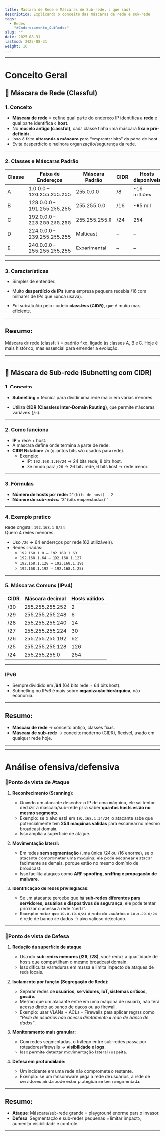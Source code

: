 ```yaml
---
title: Máscara de Rede e Máscaras de Sub-rede, o que são?
description: Explicando o conceito das máscaras de rede e sub-rede
tags:
  - Redes
  - "#Enderecamento_SubRedes"
slug: ""
date: 2025-08-31
lastmod: 2025-08-31
weight: 16
---
```

---
# Conceito Geral

## ​📌 Máscara de Rede (Classful)

### 1. Conceito

- **Máscara de rede** = define qual parte do endereço IP identifica a **rede** e qual parte identifica o **host**.
- No **modelo antigo (classful)**, cada classe tinha uma máscara **fixa e pré-definida**.
- Isso é feito **alterando a máscara** para “emprestar bits” da parte de host.
- Evita desperdício e melhora organização/segurança da rede.

---

### 2. Classes e Máscaras Padrão

|Classe|Faixa de Endereços|Máscara Padrão|CIDR|Hosts disponíveis|
|---|---|---|---|---|
|A|1.0.0.0 – 126.255.255.255|255.0.0.0|/8|~16 milhões|
|B|128.0.0.0 – 191.255.255.255|255.255.0.0|/16|~65 mil|
|C|192.0.0.0 – 223.255.255.255|255.255.255.0|/24|254|
|D|224.0.0.0 – 239.255.255.255|Multicast|–|–|
|E|240.0.0.0 – 255.255.255.255|Experimental|–|–|

---

### 3. Características

- Simples de entender.
    
- Muito **desperdício de IPs** (uma empresa pequena recebia /16 com milhares de IPs que nunca usava).
    
- Foi substituído pelo modelo **classless (CIDR)**, que é muito mais eficiente.

---
## **Resumo:** 

Máscara de rede (classful) = padrão fixo, ligado às classes A, B e C. Hoje é mais histórico, mas essencial para entender a evolução.

---
---
## 📌 Máscara de Sub-rede (Subnetting com CIDR)

### 1. Conceito

- **Subnetting** = técnica para dividir uma rede maior em várias menores.
    
- Utiliza **CIDR (Classless Inter-Domain Routing)**, que permite máscaras variáveis (`/n`).

---
### 2. Como funciona

- **IP** = rede + host.
- A máscara define onde termina a parte de rede.
- **CIDR Notation:** `/n` (quantos bits são usados para rede).
	* Exemplo:
	  * IP: `192.168.1.10/24` → 24 bits rede, 8 bits host.
	  * Se mudo para `/26` → 26 bits rede, 6 bits host → rede menor.

---
### 3. Fórmulas

- **Número de hosts por rede:** `2^(bits de host) – 2`
- **Número de sub-redes:** `2^(bits emprestados)``

---
### 4. Exemplo prático

Rede original: `192.168.1.0/24`  
Quero 4 redes menores.

- Uso `/26` → 64 endereços por rede (62 utilizáveis).
- Redes criadas:
    - `192.168.1.0 – 192.168.1.63`
    - `192.168.1.64 – 192.168.1.127`
    - `192.168.1.128 – 192.168.1.191`
    - `192.168.1.192 – 192.168.1.255`

---
### 5. Máscaras Comuns (IPv4)

|CIDR|Máscara decimal|Hosts válidos|
|---|---|---|
|/30|255.255.255.252|2|
|/29|255.255.255.248|6|
|/28|255.255.255.240|14|
|/27|255.255.255.224|30|
|/26|255.255.255.192|62|
|/25|255.255.255.128|126|
|/24|255.255.255.0|254|

---
### IPv6

- Sempre dividido em **/64** (64 bits rede + 64 bits host).
- Subnetting no IPv6 é mais sobre **organização hierárquica**, não economia.

---
## Resumo:

- **Máscara de rede** → conceito antigo, classes fixas.
- **Máscara de sub-rede** → conceito moderno (CIDR), flexível, usado em qualquer rede hoje.

---
---
# Análise ofensiva/defensiva

### 🔸Ponto de vista de **Ataque**

1. **Reconhecimento (Scanning):**
    - Quando um atacante descobre o IP de uma máquina, ele vai tentar deduzir a máscara/sub-rede para saber **quantos hosts estão no mesmo segmento**.
    - Exemplo: se o alvo está em `192.168.1.34/24`, o atacante sabe que potencialmente tem **254 máquinas válidas** para escanear no mesmo broadcast domain.
    - Isso amplia a superfície de ataque.

2. **Movimentação lateral:**
    - Em redes **sem segmentação** (uma única /24 ou /16 enorme), se o atacante comprometer uma máquina, ele pode escanear e atacar facilmente as demais, porque estão no mesmo domínio de broadcast.
    - Isso facilita ataques como **ARP spoofing, sniffing e propagação de malware**.

3. **Identificação de redes privilegiadas:**
    - Se um atacante percebe que há **sub-redes diferentes para servidores, usuários e dispositivos de segurança**, ele pode tentar priorizar o acesso à rede “certa”.
    - Exemplo: notar que `10.0.10.0/24` é rede de usuários e `10.0.20.0/24` é rede de banco de dados → alvo valioso detectado.

---
### 🔹Ponto de vista de **Defesa**

1. **Redução da superfície de ataque:**
    - Usando **sub-redes menores (/26, /28)**, você reduz a quantidade de hosts que compartilham o mesmo broadcast domain.
    - Isso dificulta varreduras em massa e limita impacto de ataques de rede locais.

2. **Isolamento por função (Segregação de Rede):**
    - Separar redes de **usuários, servidores, IoT, sistemas críticos, gestão**.
    - Mesmo que um atacante entre em uma máquina de usuário, não terá acesso direto ao banco de dados ou ao firewall.
    - Exemplo: usar VLANs + ACLs + Firewalls para aplicar regras como _“Rede de usuários não acessa diretamente a rede de banco de dados”_.

3. **Monitoramento mais granular:**
    - Com redes segmentadas, o tráfego entre sub-redes passa por roteadores/firewalls → **visibilidade e logs**.
    - Isso permite detectar movimentação lateral suspeita.

4. **Defesa em profundidade:**
    - Um incidente em uma rede não compromete o restante.
    - Exemplo: se um ransomware pega a rede de usuários, a rede de servidores ainda pode estar protegida se bem segmentada.

---
## Resumo:

- **Ataque:** Máscara/sub-rede grande = playground enorme para o invasor.
- **Defesa:** Segmentação e sub-redes pequenas = limitar impacto, aumentar visibilidade e controle.

---